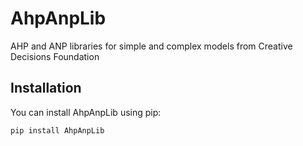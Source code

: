 # AhpAnpLib
AHP and ANP libraries for simple and complex models from Creative Decisions Foundation

## Installation

You can install AhpAnpLib using pip:

```bash
pip install AhpAnpLib
